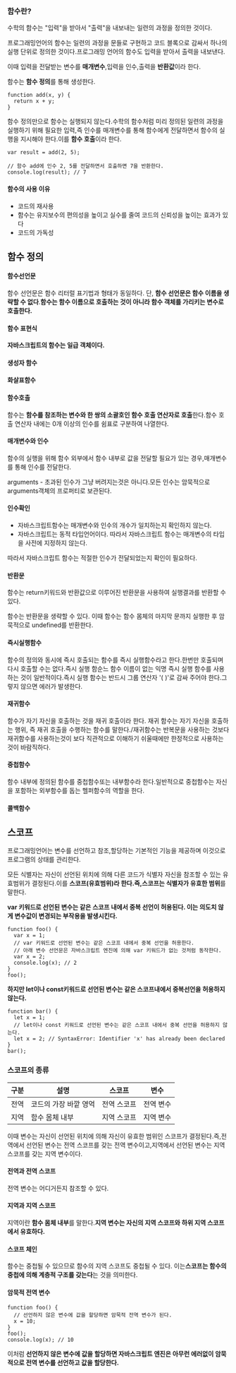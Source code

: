 ### 함수란?

수학의 함수는 "입력"을 받아서 "출력"을 내보내는 일련의 과정을 정의한 것이다.

프로그래밍언어의 함수는 일련의 과정을 문들로 구현하고 코드 블록으로 감싸서 하나의 실행 단위로 정의한 것이다.프로그래밍 언어의 함수도 입력을 받아서 출력을 내보낸다.

이때 입력을 전달받는 변수를 **매개변수**,입력을 인수,출력을 **반환값**이라 한다.

함수는 **함수 정의**를 통해 생성한다.

```
function add(x, y) {
  return x + y;
}
```

함수 정의만으로 함수는 실행되지 않는다.수학의 함수처럼 미리 정의된 일련의 과정을 실행하기 위해 필요한 입력,즉 인수를 매개변수를 통해 함수에게 전달하면서 함수의 실행을 지시해야 한다.이를 **함수 호출**이라 한다.

```
var result = add(2, 5);

// 함수 add에 인수 2, 5를 전달하면서 호출하면 7을 반환한다.
console.log(result); // 7
```

#### 함수의 사용 이유

- 코드의 재사용
- 함수는 유지보수의 편의성을 높이고 실수를 줄여 코드의 신뢰성을 높이는 효과가 있다
- 코드의 가독성

## 함수 정의

#### 함수선언문

함수 선언문은 함수 리터럴 표기법과 형태가 동일하다. 단, **함수 선언문은 함수 이름을 생략할 수 없다**.**함수는 함수 이름으로 호출하는 것이 아니라 함수 객체를 가리키는 변수로 호출한다.**

#### 함수 표현식

**자바스크립트의 함수는 일급 객체이다.**

#### 생성자 함수

#### 화살표함수



#### 함수호출

함수는 **함수를 참조하는 변수와 한 쌍의 소괄호인 함수 호출 연산자로 호출**한다.함수 호출 연산자 내에는 0개 이상의 인수를 쉼표로 구분하여 나열한다.

#### 매개변수와 인수

함수의 실행을 위해 함수 외부에서 함수 내부로 값을 전달할 필요가 있는 경우,매개변수를 통해 인수를 전달한다.

arguments - 초과된 인수가 그냥 버려지는것은 아니다.모든 인수는 암묵적으로 arguments객체의 프로퍼티로 보관된다.

#### 인수확인

- 자바스크립트함수는 매개변수와 인수의 개수가 일치하는지 확인하지 않는다.
- 자바스크립트는 동적 타입언어이다. 따라서 자바스크립트 함수는 매개변수의 타입을 사전에 지정하지 않는다.

따라서 자바스크립트 함수는 적절한 인수가 전달되었는지 확인이 필요하다.

#### 반환문

함수는 return키워드와 반환값으로 이루어진 반환문을 사용하여 실행결과를 반환할 수 있다.

함수는 반환문을 생략할 수 있다. 이때 함수는 함수 몸체의 마지막 문까지 실행한 후 암묵적으로 undefined를 반환한다.

#### 즉시실행함수

함수의 정의와 동시에 즉시 호출되는 함수를 즉시 실행함수라고 한다.한번만 호출되며 다시 호출할 수는 없다.즉시 실행 함순느 함수 이름이 없는 익명 즉시 실행 함수를 사용하는 것이 일반적이다.즉시 실행 함수는 반드시 그룹 연산자 '( )'로 감싸 주어야 한다.그렇지 않으면 에러가 발생한다.

#### 재귀함수

함수가 자기 자신을 호출하는 것을 재귀 호출이라 한다. 재귀 함수는 자기 자신을 호출하는 행위, 즉 재귀 호출을 수행하는 함수를 말한다./재귀함수는 반복문을 사용하는 것보다 재귀함수를 사용하는것이 보다 직관적으로 이해하기 쉬울때에만 한정적으로 사용하는 것이 바람직하다.



#### 중첩함수

함수 내부에 정의된 함수를 중첩함수또는 내부함수라 한다.일반적으로 중첩함수는 자신을 포함하는 외부함수를 돕는 헬퍼함수의 역할을 한다.

#### 콜백함수



## 스코프

프로그래밍언어는 변수를 선언하고 참조,할당하는 기본적인 기능을 제공하며 이것으로 프로그램의 상태를 관리한다.

모든 식별자는 자신이 선언된 위치에 의해 다른 코드가 식별자 자신을 참조할 수 있는 유효범위가 결정된다.이를 **스코프(유효범위)라 한다.즉,스코프는 식별자가 유효한 범위**를 말한다.

**var 키워드로 선언된 변수는 같은 스코프 내에서 중복 선언이 허용된다. 이는 의도치 않게 변수값이 변경되는 부작용을 발생시킨다.**

```
function foo() {
  var x = 1;
  // var 키워드로 선언된 변수는 같은 스코프 내에서 중복 선언을 허용한다.
  // 아래 변수 선언문은 자바스크립트 엔진에 의해 var 키워드가 없는 것처럼 동작한다.
  var x = 2;
  console.log(x); // 2
}
foo();
```

**하지만 let이나 const키워드로 선언된 변수는 같은 스코프내에서 중복선언을 허용하지 않는다.**

````
function bar() {
  let x = 1;
  // let이나 const 키워드로 선언된 변수는 같은 스코프 내에서 중복 선언을 허용하지 않는다.
  let x = 2; // SyntaxError: Identifier 'x' has already been declared
}
bar();
````



### 스코프의 종류

| 구분 | 설명                  | 스코프      | 변수      |
| ---- | --------------------- | ----------- | --------- |
| 전역 | 코드의 가장 바깥 영억 | 전역 스코프 | 전역 변수 |
| 지역 | 함수 몸체 내부        | 지역 스코프 | 지역 변수 |

이때 변수는 자신이 선언된 위치에 의해 자신이 유효한 범위인 스코프가 결정된다.즉,전역에서 선언된 변수는 전역 스코프를 갖는 전역 변수이고,지역에서 선언된 변수는 지역 스코프를 갖는 지역 변수이다.



#### 전역과 전역 스코프

전역 변수는 어디거든지 참조할 수 있다.



#### 지역과 지역 스코프

지역이란 **함수 몸체 내부**를 말한다.**지역 변수는 자신의 지역 스코프와 하위 지역 스코프에서 유효하다.**



#### 스코프 체인

함수는 중첩될 수 있으므로 함수의 지역 스코프도 중첩될 수 있다. 이는**스코프는 함수의 중첩에 의해 계층적 구조를 갖는다**는 것을 의미한다.



#### 암묵적 전역 변수

```
function foo() {
  // 선언하지 않은 변수에 값을 할당하면 암묵적 전역 변수가 된다.
  x = 10;
}
foo();
console.log(x); // 10
```

이처럼 **선언하지 않은 변수에 값을 할당하면 자바스크립트 엔진은 아무런 에러없이 암묵적으로 전역 변수를 선언하고 값을 할당한다.**

